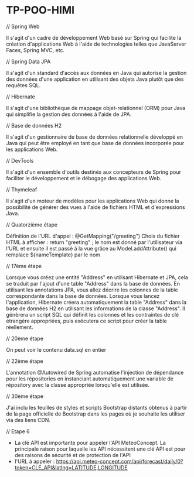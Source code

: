 # TP-POO-HIMI

// Spring Web

Il s'agit d'un cadre de développement Web basé sur Spring qui facilite la création d'applications Web à l'aide de technologies telles que JavaServer Faces, Spring MVC, etc.

// Spring Data JPA

Il s'agit d'un standard d'accès aux données en Java qui autorise la gestion des données d'une application en utilisant des objets Java plutôt que des requêtes SQL.

// Hibernate

Il s'agit d'une bibliothèque de mappage objet-relationnel (ORM) pour Java qui simplifie la gestion des données à l'aide de JPA.

// Base de données H2

Il s'agit d'un gestionnaire de base de données relationnelle développé en Java qui peut être employé en tant que base de données incorporée pour les applications Web.

// DevTools

Il s'agit d'un ensemble d'outils destinés aux concepteurs de Spring pour faciliter le développement et le débogage des applications Web.

// Thymeleaf

Il s'agit d'un moteur de modèles pour les applications Web qui donne la possibilité de générer des vues à l'aide de fichiers HTML et d'expressions Java.

// Quatorzième étape

Définition de l'URL d'appel : @GetMapping("/greeting")
Choix du fichier HTML à afficher : return "greeting" ;
le nom est donné par l'utilisateur via l'URL et ensuite il est passé à la vue grâce au Model.addAttribute() qui remplace ${nameTemplate} par le nom

// 17ème étape 

Lorsque vous créez une entité "Address" en utilisant Hibernate et JPA, cela se traduit par l'ajout d'une table "Address" dans la base de données. En utilisant les annotations JPA, vous allez décrire les colonnes de la table correspondante dans la base de données. Lorsque vous lancez l'application, Hibernate créera automatiquement la table "Address" dans la base de données H2 en utilisant les informations de la classe "Address". Il génèrera un script SQL qui définit les colonnes et les contraintes de clé étrangère appropriées, puis exécutera ce script pour créer la table réellement.

// 20ème étape 

On peut voir le contenu data.sql en entier

// 22ème étape 

L'annotation @Autowired de Spring automatise l'injection de dépendance pour les répositories en instanciant automatiquement une variable de répository avec la classe appropriée lorsqu'elle est utilisée.

// 30ème étape 

J'ai inclu les feuilles de styles et scripts Bootstrap distants obtenus à partir de la page officielle de Bootstrap dans les pages où je souhaite les utiliser via des liens CDN.

// Etape 6 

- La clé API est importante pour appeler l'API MeteoConcept. La principale raison pour laquelle les API nécessitent une clé API est pour des raisons de sécurité et de protection de l'API
- l'URL à appeler : https://api.meteo-concept.com/api/forecast/daily/0?token=CLE_API&latlng=LATITUDE,LONGITUDE

